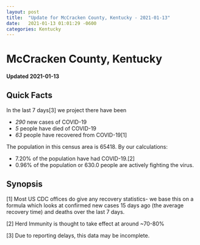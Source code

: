 ```yaml
---
layout: post
title:  "Update for McCracken County, Kentucky - 2021-01-13"
date:   2021-01-13 01:01:29 -0600
categories: Kentucky
---
```


# McCracken County, Kentucky
#### Updated 2021-01-13

## Quick Facts

In the last 7 days[3] we project there have been
- *290* new cases of COVID-19
- *5* people have died of COVID-19
- *63* people have recovered from COVID-19[1]

The population in this census area is 65418. By our calculations:
- 7.20% of the population have had COVID-19.[2]
- 0.96% of the population or 630.0 people are actively fighting the virus.

## Synopsis




[1] Most US CDC offices do give any recovery statistics- we base this on a formula which looks at confirmed new cases
15 days ago (the average recovery time) and deaths over the last 7 days.

[2] Herd Immunity is thought to take effect at around ~70-80%

[3] Due to reporting delays, this data may be incomplete.
 
    
